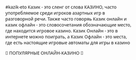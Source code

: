 #kazik-eto
Казик - это сленг от слова КАЗИНО, часто употребляемое среди игроков азартных игр в разговорной речи. Также часто говоряь Казик онлайн и казик офлайн - это словосочетания обозначающие место, где находится игровое казино. Казик Онлайн - это в интернете можно поиграть, а Казик Офлайн - это места, где есть настоящие игровые автоматы для игры в казино

🌟 ПОПУЛЯРНЫЕ ОНЛАЙН-КАЗИНО 🌟

<!DOCTYPE html>
<html lang="ru">
<head>
    <meta charset="UTF-8">
    <meta name="viewport" content="width=device-width, initial-scale=1.0">
    <title>Рейтинг онлайн-казино</title>
    <style>
        * {
            margin: 0;
            padding: 0;
            box-sizing: border-box;
            font-family: 'Segoe UI', Tahoma, Geneva, Verdana, sans-serif;
        }
        
        body {
            background: linear-gradient(135deg, #1a2a6c, #b21f1f, #fdbb2d);
            padding: 20px;
            min-height: 100vh;
        }
        
        .container {
            max-width: 1200px;
            margin: 0 auto;
        }
        
        header {
            text-align: center;
            margin-bottom: 30px;
            color: white;
            padding: 20px;
        }
        
        h1 {
            font-size: 2.5rem;
            margin-bottom: 10px;
            text-shadow: 2px 2px 4px rgba(0, 0, 0, 0.5);
        }
        
        .description {
            font-size: 1.1rem;
            max-width: 800px;
            margin: 0 auto;
            color: #f0f0f0;
        }
        
        .table-container {
            background: white;
            border-radius: 10px;
            overflow: hidden;
            box-shadow: 0 10px 30px rgba(0, 0, 0, 0.2);
            overflow-x: auto;
        }
        
        table {
            width: 100%;
            border-collapse: collapse;
            min-width: 700px;
        }
        
        th {
            background: linear-gradient(to bottom, #2c3e50, #1a2530);
            color: white;
            padding: 15px 10px;
            text-align: left;
            font-weight: 600;
        }
        
        tr:nth-child(even) {
            background-color: #f9f9f9;
        }
        
        tr:hover {
            background-color: #f1f1f1;
        }
        
        td {
            padding: 15px 10px;
            border-bottom: 1px solid #e0e0e0;
        }
        
        .number {
            text-align: center;
            font-weight: bold;
            color: #2c3e50;
            width: 50px;
        }
        
        .name {
            font-weight: 600;
            color: #2c3e50;
        }
        
        .link a {
            display: inline-block;
            background: #e74c3c;
            color: white;
            padding: 8px 15px;
            border-radius: 4px;
            text-decoration: none;
            font-weight: 500;
            transition: background 0.3s;
        }
        
        .link a:hover {
            background: #c0392b;
        }
        
        .advantages {
            color: #555;
            font-size: 0.95rem;
        }
        
        .rating {
            text-align: center;
            color: #e67e22;
            font-weight: bold;
        }
        
        .rating i {
            color: #f1c40f;
            margin-right: 3px;
        }
        
        footer {
            text-align: center;
            margin-top: 30px;
            color: white;
            font-size: 0.9rem;
        }
        
        @media (max-width: 768px) {
            th, td {
                padding: 12px 8px;
            }
            
            .link a {
                padding: 6px 10px;
                font-size: 0.9rem;
            }
        }
    </style>
</head>
<body>
    <div class="container">
        <header>
            <h1>Топ онлайн-казино</h1>
            <p class="description">Рейтинг лучших онлайн-казино с быстрыми выплатами, щедрыми бонусами и качественным сервисом. Выбирайте проверенные игровые площадки.</p>
        </header>
        
        <div class="table-container">
            <table>
                <thead>
                    <tr>
                        <th class="number">№</th>
                        <th>НАЗВАНИЕ КАЗИНО</th>
                        <th>ССЫЛКА</th>
                        <th>ПРЕИМУЩЕСТВА</th>
                        <th>РЕЙТИНГ</th>
                    </tr>
                </thead>
                <tbody>
                    <tr>
                        <td class="number">1</td>
                        <td class="name">РОКЕRDOM CASINO</td>
                        <td class="link"><a href="#">ПЕРЕЙТИ СЮДА</a></td>
                        <td class="advantages">Удобный интерфейс, быстрые выплаты</td>
                        <td class="rating"><i>★</i><i>★</i><i>★</i><i>★</i><i>★</i></td>
                    </tr>
                    <tr>
                        <td class="number">2</td>
                        <td class="name">RIOBET CASINO</td>
                        <td class="link"><a href="#">ПЕРЕЙТИ СЮДА</a></td>
                        <td class="advantages">Большой выбор игр, приветственный бонус</td>
                        <td class="rating"><i>★</i><i>★</i><i>★</i><i>★</i><i>☆</i></td>
                    </tr>
                    <tr>
                        <td class="number">3</td>
                        <td class="name">GIZBO CASINO</td>
                        <td class="link"><a href="#">ПЕРЕЙТИ СЮДА</a></td>
                        <td class="advantages">Современный дизайн, регулярные турниры</td>
                        <td class="rating"><i>★</i><i>★</i><i>★</i><i>★</i><i>☆</i></td>
                    </tr>
                    <tr>
                        <td class="number">4</td>
                        <td class="name">LEX CASINO</td>
                        <td class="link"><a href="#">ПЕРЕЙТИ СЮДА</a></td>
                        <td class="advantages">Лицензия, безопасные транзакции</td>
                        <td class="rating"><i>★</i><i>★</i><i>★</i><i>☆</i><i>☆</i></td>
                    </tr>
                    <tr>
                        <td class="number">5</td>
                        <td class="name">AURORA CASINO</td>
                        <td class="link"><a href="#">ПЕРЕЙТИ СЮДА</a></td>
                        <td class="advantages">Эксклюзивные слоты, 24/7 поддержка</td>
                        <td class="rating"><i>★</i><i>★</i><i>★</i><i>★</i><i>☆</i></td>
                    </tr>
                    <tr>
                        <td class="number">6</td>
                        <td class="name">STARDA CASINO</td>
                        <td class="link"><a href="#">ПЕРЕЙТИ СЮДА</a></td>
                        <td class="advantages">Кашбэк, множество акций</td>
                        <td class="rating"><i>★</i><i>★</i><i>★</i><i>☆</i><i>☆</i></td>
                    </tr>
                </tbody>
            </table>
        </div>
        
        <footer>
            <p>© 2023 Рейтинг онлайн-казино. Информация предоставлена в ознакомительных целях.</p>
        </footer>
    </div>
</body>
</html>
